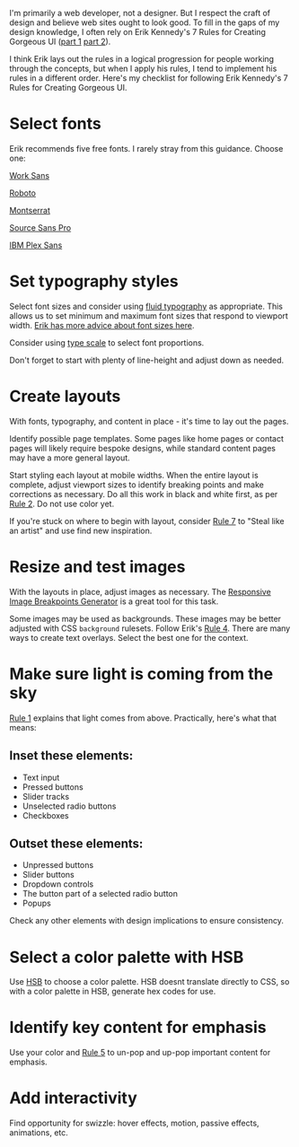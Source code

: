 I'm primarily a web developer, not a designer. But I respect the craft of design and believe web sites ought to look good. To fill in the gaps of my design knowledge, I often rely on Erik Kennedy's 7 Rules for Creating Gorgeous UI ([part 1](https://medium.com/@erikdkennedy/7-rules-for-creating-gorgeous-ui-part-1-559d4e805cda) [part 2](https://medium.com/@erikdkennedy/7-rules-for-creating-gorgeous-ui-part-2-430de537ba96)). 

I think Erik lays out the rules in a logical progression for people working through the concepts, but when I apply his rules, I tend to implement his rules in a different order. Here's my checklist for following Erik Kennedy's 7 Rules for Creating Gorgeous UI. 

# Select fonts 

Erik recommends five free fonts. I rarely stray from this guidance. Choose one: 

[Work Sans](https://fonts.google.com/specimen/Work+Sans)

[Roboto](https://fonts.google.com/specimen/Roboto)

[Montserrat](https://fonts.google.com/specimen/Montserrat)

[Source Sans Pro](https://fonts.google.com/specimen/Source+Sans+Pro)

[IBM Plex Sans](https://fonts.google.com/specimen/IBM+Plex+Sans)

# Set typography styles 

Select font sizes and consider using [fluid typography](https://css-tricks.com/snippets/css/fluid-typography/) as appropriate. This allows us to set minimum and maximum font sizes that respond to viewport width. [Erik has more advice about font sizes here](https://learnui.design/blog/mobile-desktop-website-font-size-guidelines.html). 

Consider using [type scale](https://type-scale.com/?size=) to select font proportions. 

Don't forget to start with plenty of line-height and adjust down as needed. 

# Create layouts 

With fonts, typography, and content in place - it's time to lay out the pages. 

Identify possible page templates. Some pages like home pages or contact pages will likely require bespoke designs, while standard content pages may have a more general layout.

Start styling each layout at mobile widths. When the entire layout is complete, adjust viewport sizes to identify breaking points and make corrections as necessary. Do all this work in black and white first, as per [Rule 2](https://medium.com/@erikdkennedy/7-rules-for-creating-gorgeous-ui-part-1-559d4e805cda). Do not use color yet. 

If you're stuck on where to begin with layout, consider [Rule 7](https://medium.com/@erikdkennedy/7-rules-for-creating-gorgeous-ui-part-2-430de537ba96) to "Steal like an artist" and use find new inspiration. 

# Resize and test images

With the layouts in place, adjust images as necessary. The [Responsive Image Breakpoints Generator](https://www.responsivebreakpoints.com/) is a great tool for this task. 

Some images may be used as backgrounds. These images may be better adjusted with CSS `background` rulesets. Follow Erik's [Rule 4](https://medium.com/@erikdkennedy/7-rules-for-creating-gorgeous-ui-part-2-430de537ba96). There are many ways to create text overlays. Select the best one for the context. 

# Make sure light is coming from the sky

[Rule 1](https://medium.com/@erikdkennedy/7-rules-for-creating-gorgeous-ui-part-1-559d4e805cda) explains that light comes from above. Practically, here's what that means: 

## Inset these elements: 

* Text input
* Pressed buttons 
* Slider tracks
* Unselected radio buttons 
* Checkboxes

## Outset these elements: 

* Unpressed buttons 
* Slider buttons
* Dropdown controls
* The button part of a selected radio button 
* Popups

Check any other elements with design implications to ensure consistency. 

# Select a color palette with HSB

Use [HSB](https://learnui.design/blog/the-hsb-color-system-practicioners-primer.html) to choose a color palette. HSB doesnt translate directly to CSS, so with a color palette in HSB, generate hex codes for use. 

# Identify key content for emphasis 

Use your color and [Rule 5](https://medium.com/@erikdkennedy/7-rules-for-creating-gorgeous-ui-part-2-430de537ba96) to un-pop and up-pop important content for emphasis.

# Add interactivity 

Find opportunity for swizzle: hover effects, motion, passive effects, animations, etc. 

